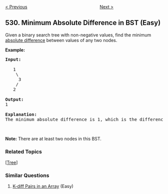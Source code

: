 <!--|This file generated by command(leetcode description); DO NOT EDIT.    |-->
<!--+----------------------------------------------------------------------+-->
<!--|@author    Openset <openset.wang@gmail.com>                           |-->
<!--|@link      https://github.com/openset                                 |-->
<!--|@home      https://github.com/openset/leetcode                        |-->
<!--+----------------------------------------------------------------------+-->

[< Previous](https://github.com/openset/leetcode/tree/master/problems/minesweeper "Minesweeper")
　　　　　　　　　　　　　　　　
[Next >](https://github.com/openset/leetcode/tree/master/problems/lonely-pixel-i "Lonely Pixel I")

## 530. Minimum Absolute Difference in BST (Easy)

<p>Given a binary search tree with non-negative values, find the minimum <a href="https://en.wikipedia.org/wiki/Absolute_difference">absolute difference</a> between values of any two nodes.</p>

<p><b>Example:</b></p>

<pre>
<b>Input:</b>

   1
    \
     3
    /
   2

<b>Output:</b>
1

<b>Explanation:</b>
The minimum absolute difference is 1, which is the difference between 2 and 1 (or between 2 and 3).
</pre>

<p>&nbsp;</p>

<p><b>Note:</b> There are at least two nodes in this BST.</p>

### Related Topics
  [[Tree](https://github.com/openset/leetcode/tree/master/tag/tree/README.md)]

### Similar Questions
  1. [K-diff Pairs in an Array](https://github.com/openset/leetcode/tree/master/problems/k-diff-pairs-in-an-array) (Easy)
